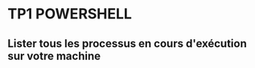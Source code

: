
# TP1 POWERSHELL
## Lister tous les processus en cours d'exécution sur votre machine
```powershell

```
